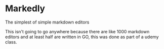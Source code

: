 # Markedly

The simplest of simple markdown editors

This isn't going to go anywhere because there are like 1000 markdown editors and at least half are written in GO, this was done as part of a udemy class. 

